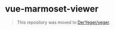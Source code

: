 # vue-marmoset-viewer

> This repository was moved to [DerYeger/yeger](https://github.com/DerYeger/yeger/tree/main/packages/vue-marmoset-viewer).
